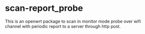 # scan-report_probe
This is an openwrt package to scan in monitor mode probe over wifi channel with periodic report to a server through http post.
